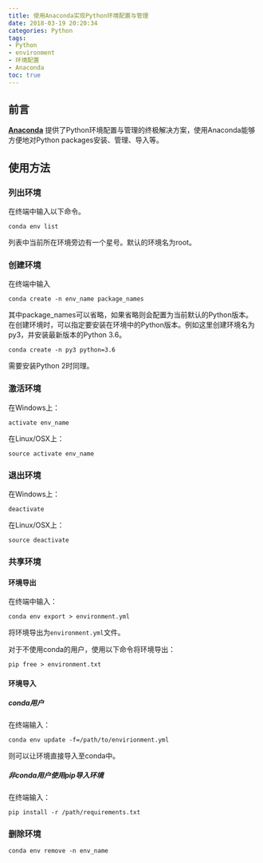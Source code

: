 ```yaml
---
title: 使用Anaconda实现Python环境配置与管理
date: 2018-03-19 20:20:34
categories: Python
tags: 
- Python
- environment
- 环境配置
- Anaconda
toc: true
---
```


## 前言

**[Anaconda](https://anaconda.org/)** 提供了Python环境配置与管理的终极解决方案，使用Anaconda能够方便地对Python packages安装、管理、导入等。

## 使用方法

### 列出环境

在终端中输入以下命令。
```shell
conda env list
```
列表中当前所在环境旁边有一个星号。默认的环境名为root。

### 创建环境

在终端中输入
```shell
conda create -n env_name package_names
```

其中package_names可以省略，如果省略则会配置为当前默认的Python版本。
在创建环境时，可以指定要安装在环境中的Python版本。例如这里创建环境名为py3，并安装最新版本的Python 3.6。
```shell
conda create -n py3 python=3.6
```

需要安装Python 2时同理。

### 激活环境

在Windows上：
```shell
activate env_name
```

在Linux/OSX上：
```shell
source activate env_name
```

### 退出环境

在Windows上：
```shell
deactivate
```

在Linux/OSX上：
```shell
source deactivate
```

### 共享环境

#### 环境导出

在终端中输入：
```shell
conda env export > environment.yml
```
将环境导出为`environment.yml`文件。

对于不使用conda的用户，使用以下命令将环境导出：
```shell
pip free > environment.txt
```

#### 环境导入

##### conda用户

在终端输入：
```shell
conda env update -f=/path/to/envirionment.yml
```
则可以让环境直接导入至conda中。

##### 非conda用户使用pip导入环境

在终端输入：
```shell
pip install -r /path/requirements.txt
```

### 删除环境

```shell
conda env remove -n env_name
```